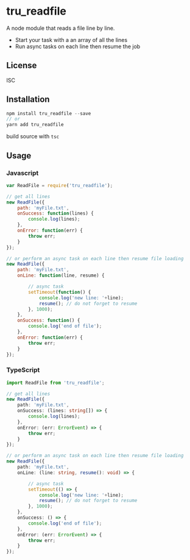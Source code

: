 # tru_readfile
A node module that reads a file line by line.
 - Start your task with a an array of all the lines
 - Run async tasks on each line then resume the job

## License
ISC

## Installation
```javascript
npm install tru_readfile --save
// or
yarn add tru_readfile
```
build source with `tsc`

## Usage

### Javascript

```js
var ReadFile = require('tru_readfile');

// get all lines
new ReadFile({
    path: 'myFile.txt',
    onSuccess: function(lines) {
        console.log(lines);
    },
    onError: function(err) {
        throw err;
    }
});

// or perform an async task on each line then resume file loading
new ReadFile({
    path: 'myFile.txt',
    onLine: function(line, resume) {

        // async task
        setTimeout(function() {
            console.log('new line: '+line);
            resume(); // do not forget to resume
        }, 1000);
    },
    onSuccess: function() {
        console.log('end of file');
    },
    onError: function(err) {
        throw err;
    }
});

```
### TypeScript

```typescript
import ReadFile from 'tru_readfile';

// get all lines
new ReadFile({
    path: 'myFile.txt',
    onSuccess: (lines: string[]) => {
        console.log(lines);
    },
    onError: (err: ErrorEvent) => {
        throw err;
    }
});

// or perform an async task on each line then resume file loading
new ReadFile({
    path: 'myFile.txt',
    onLine: (line: string, resume(): void) => {

        // async task
        setTimeout(() => {
            console.log('new line: '+line);
            resume(); // do not forget to resume
        }, 1000);
    },
    onSuccess: () => {
        console.log('end of file');
    },
    onError: (err: ErrorEvent) => {
        throw err;
    }
});

```
